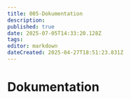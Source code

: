 ```yaml
---
title: 005-Dokumentation
description: 
published: true
date: 2025-07-05T14:33:20.128Z
tags: 
editor: markdown
dateCreated: 2025-04-27T18:51:23.831Z
---
```


# Dokumentation


